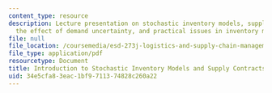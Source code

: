 ```yaml
---
content_type: resource
description: Lecture presentation on stochastic inventory models, supply contracts,
  the effect of demand uncertainty, and practical issues in inventory management.
file: null
file_location: /coursemedia/esd-273j-logistics-and-supply-chain-management-fall-2009/34e5cfa83eac1bf9711374828c260a22_MITESD_273JF09_lec05.pdf
file_type: application/pdf
resourcetype: Document
title: Introduction to Stochastic Inventory Models and Supply Contracts
uid: 34e5cfa8-3eac-1bf9-7113-74828c260a22
---
```

